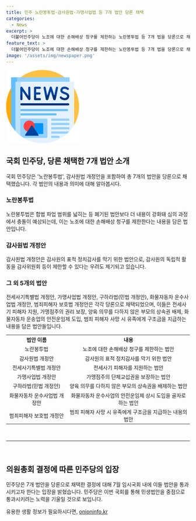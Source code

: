 ```yaml
---
title: 민주 노란봉투법·감사원법·가맹사업법 등 7개 법안 당론 채택
categories:
  - News
excerpt: >
  더불어민주당이 노조에 대한 손해배상 청구를 제한하는 노란봉투법 등 7개 법을 당론으로 채택했습니다. 노란봉투법은 윤석열 대통령의 재의 요구로 재의결 절차를 거쳐 폐기된 이력이 있으며, 민주당은 폐기된 법안보다 더 내용이 강화된 것으로 전해졌습니다. 감사원법 개정안의 경우 감사원의 표적 정치감사를 막기 위한 법안이지만 독립적 활동을 제한할 우려가 있습니다. 이외에도 다양한 법안들이 당론으로 추진되었는데, 7개 법안을 통과시키려는 계획이 있다고 합니다.
feature_text: >
  더불어민주당이 노조에 대한 손해배상 청구를 제한하는 노란봉투법 등 7개 법을 당론으로 채택했습니다. 노란봉투법은 윤석열 대통령의 재의 요구로 재의결 절차를 거쳐 폐기된 이력이 있으며, 민주당은 폐기된 법안보다 더 내용이 강화된 것으로 전해졌습니다. 감사원법 개정안의 경우 감사원의 표적 정치감사를 막기 위한 법안이지만 독립적 활동을 제한할 우려가 있습니다. 이외에도 다양한 법안들이 당론으로 추진되었는데, 7개 법안을 통과시키려는 계획이 있다고 합니다.
image: '/assets/img/newspaper.png'
---
```


<p><img src="/assets/img/newspaper.png" alt="kimp 속보" /></p>

<h2 data-ke-size="size26">국회 민주당, 당론 채택한 7개 법안 소개</h2>

<p data-ke-size="size16">국회 민주당은 '노란봉투법', 감사원법 개정안을 포함하여 총 7개의 법안을 당론으로 채택했습니다. 각 법안의 내용과 의미에 대해 알아봅시다.</p>

<h3>노란봉투법</h3>

<p data-ke-size="size16">노란봉투법은 합법 파업 범위를 넓히는 등 폐기된 법안보다 더 내용이 강화돼 심의 과정에서 충돌이 예상되는데, 이는 노조에 대한 손해배상 청구를 제한한다는 내용을 담은 법안입니다.</p>

<h3>감사원법 개정안</h3>

<p data-ke-size="size16">감사원법 개정안은 감사원의 표적 정치감사를 막기 위한 법안으로, 감사원의 독립적 활동을 감사위원회 등이 제한할 수 있다는 우려도 제기되고 있습니다.</p>

<h3>그 외 5개의 법안</h3>

<p data-ke-size="size16">전세사기특별법 개정안, 가맹사업법 개정안, 구하라법(민법 개정안), 화물자동차 운수사업법 개정안, 범죄피해자 보호법 개정안은 각각 당론으로 채택되었으며, 이들은 전세사기 피해자 지원, 가맹점주의 권리 보장, 양육 의무를 다하지 않은 부모의 상속권 배제, 화물자동차 운송업의 안전운임제 도입, 범죄 피해자 사망 시 유족에게 구조금을 지급하는 내용을 담은 법안들입니다.</p>

<table>
  <tr>
    <td style="text-align: center; height: 17px;"><b>법안 이름</b></td>
    <td style="text-align: center; height: 17px;"><b>내용</b></td>
  </tr>
  <tr>
    <td style="text-align: center; height: 17px;">노란봉투법</td>
    <td style="text-align: center; height: 17px;">노조에 대한 손해배상 청구를 제한하는 법안</td>
  </tr>
  <tr>
    <td style="text-align: center; height: 17px;">감사원법 개정안</td>
    <td style="text-align: center; height: 17px;">감사원의 표적 정치감사를 막기 위한 법안</td>
  </tr>
  <tr>
    <td style="text-align: center; height: 17px;">전세사기특별법 개정안</td>
    <td style="text-align: center; height: 17px;">전세사기 피해자를 지원하는 법안</td>
  </tr>
  <tr>
    <td style="text-align: center; height: 17px;">가맹사업법 개정안</td>
    <td style="text-align: center; height: 17px;">가맹점주의 단체교섭권을 보장하는 법안</td>
  </tr>
  <tr>
    <td style="text-align: center; height: 17px;">구하라법(민법 개정안)</td>
    <td style="text-align: center; height: 17px;">양육 의무를 다하지 않은 부모의 상속권을 배제하는 법안</td>
  </tr>
  <tr>
    <td style="text-align: center; height: 17px;">화물자동차 운수사업법 개정안</td>
    <td style="text-align: center; height: 17px;">화물자동차 운수사업의 안전운임제 상시 도입을 골자로 하는 법안</td>
  </tr>
  <tr>
    <td style="text-align: center; height: 17px;">범죄피해자 보호법 개정안</td>
    <td style="text-align: center; height: 17px;">범죄 피해자 사망 시 유족에게 구조금을 지급하는 내용의 법안</td>
  </tr>
</table>

<p data-ke-size="size16">&nbsp;</p>

<hr>

<p data-ke-size="size16">&nbsp;</p>

<h2 data-ke-size="size26">의원총회 결정에 따른 민주당의 입장</h2>

<p data-ke-size="size16">민주당은 7개 법안을 당론으로 채택한 결정에 대해 7월 임시국회 내에 이들 법안을 통과시키고자 한다는 입장을 밝혔습니다. 민주당은 이번 국회를 통해 민생법안을 중점으로 통과시키려는 노력을 기울일 것으로 보입니다.</p>
유용한 생활 정보가 필요하시다면, <a href="https://onioninfo.kr" rel="dofollow">onioninfo.kr</a>


